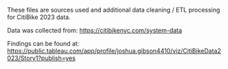 These files are sources used and additional data cleaning / ETL processing for CitiBike 2023 data. 

Data was collected from: https://citibikenyc.com/system-data

Findings can be found at: https://public.tableau.com/app/profile/joshua.gibson4410/viz/CitiBikeData2023/Story1?publish=yes
